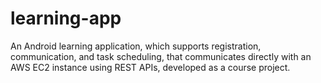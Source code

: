 # learning-app
An Android learning application, which supports registration, communication, and task scheduling, that communicates directly with an AWS EC2 instance using REST APIs, developed as a course project. 
